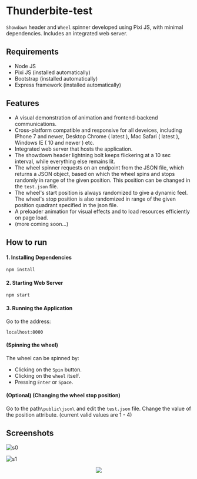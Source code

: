 # Thunderbite-test

`Showdown` header and `Wheel` spinner developed using Pixi JS, with minimal dependencies. Includes an integrated web server.

## Requirements
* Node JS
* Pixi JS (installed automatically)
* Bootstrap (installed automatically)
* Express framework (installed automatically)

## Features
* A visual demonstration of animation and frontend-backend communications.
* Cross-platform compatible and responsive for all deveices, including IPhone 7 and newer, Desktop Chrome ( latest ), Mac Safari ( latest ), Windows  IE ( 10 and newer ) etc.
* Integrated web server that hosts the application.
* The showdown header lightning bolt keeps flickering at a 10 sec interval, while everything else remains lit.
* The wheel spinner requests on an endpoint from the JSON file, which returns a JSON object, based on which the wheel spins and stops randomly in range of the given position. This position can be changed in the `test.json` file.
* The wheel's start position is always randomized to give a dynamic feel. The wheel's stop position is also randomized in range of the given position quadrant specified in the json file.
* A preloader animation for visual effects and to load resources efficiently on page load.
* (more coming soon...)

## How to run

#### 1. Installing Dependencies
```
npm install
```

#### 2. Starting Web Server
```
npm start
```

#### 3. Running the Application
Go to the address: 
```
localhost:8000
```

#### (Spinning the wheel)
The wheel can be spinned by:
* Clicking on the `Spin` button.
* Clicking on the `wheel` itself.
* Pressing `Enter` or `Space`.

#### (Optional) (Changing the wheel stop position)
Go to the path`\public\json\` and edit the `test.json` file. Change the value of the position attribute. (current valid values are 1 - 4)

## Screenshots

![s0](https://user-images.githubusercontent.com/69671663/148857215-78fa76ec-9721-4b32-93d7-ea8cdff8cf35.png)

![s1](https://user-images.githubusercontent.com/69671663/148857216-1e8c8383-738d-4575-98c4-5653798e9d9b.png)

<p align="center">
  <img src="https://user-images.githubusercontent.com/69671663/148857207-cc5d78c3-0243-4820-845c-175ff82c601d.png" />
</p>
